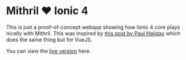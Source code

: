 # Mithril ❤ Ionic 4

This is just a proof-of-concept webapp showing how Ionic 4 core plays nicelly with Mithril. This was inspired by [this post by Paul Haliday](https://blog.paulhalliday.io/2017/10/04/how-to-use-vue-js-with-ionic-4/) which does the same thing but for VueJS.

You can view the [live version](https://amora-labs.github.io/mithril-ionic-poc/) here.